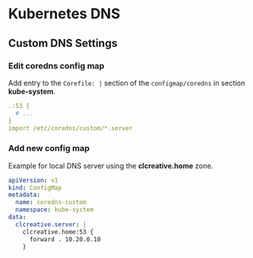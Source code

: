 # Kubernetes DNS

## Custom DNS Settings

### Edit coredns config map

Add entry to the `Corefile: |` section of the `configmap/coredns` in section **kube-system**.

```yml
.:53 {
  # ...
}
import /etc/coredns/custom/*.server
```

### Add new config map

Example for local DNS server using the **clcreative.home** zone.

```yml
apiVersion: v1
kind: ConfigMap
metadata:
  name: coredns-custom
  namespace: kube-system
data:
  clcreative.server: |
    clcreative.home:53 {
      forward . 10.20.0.10
    }
```